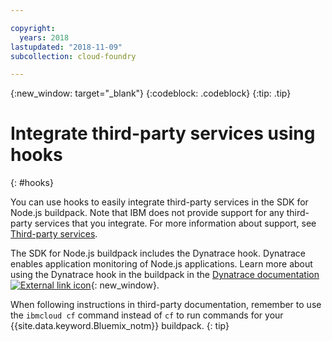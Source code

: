 ```yaml
---

copyright:
  years: 2018
lastupdated: "2018-11-09"
subcollection: cloud-foundry

---
```


{:new_window: target="_blank"}
{:codeblock: .codeblock}
{:tip: .tip}

# Integrate third-party services using hooks
{: #hooks}

You can use hooks to easily integrate third-party services in the SDK for Node.js buildpack. Note that IBM does not provide support for any third-party services that you integrate. For more information about support, see [Third-party services](/docs/cloud-foundry?topic=cloud-foundry-buildpack_support_statement).

The SDK for Node.js buildpack includes the Dynatrace hook. Dynatrace enables application monitoring of Node.js applications. Learn more about using the Dynatrace hook in the buildpack in the [Dynatrace documentation ![External link icon](../../icons/launch-glyph.svg "External link icon")]( https://www.dynatrace.com/support/help/cloud-platforms/cloud-foundry/application-only/deploy-oneagent-on-cloud-foundry-for-application-only-monitoring/){: new_window}.


When following instructions in third-party documentation, remember to use the `ibmcloud cf` command instead of `cf` to run commands for your {{site.data.keyword.Bluemix_notm}} buildpack.
{: tip}
